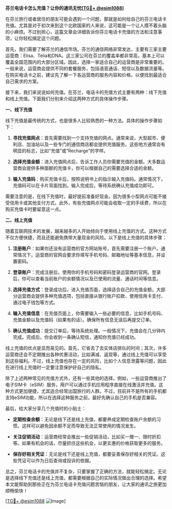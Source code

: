 **芬兰电话卡怎么充值？让你的通讯无忧[[TG💪+ @esim1088](https://t.me/s/esim1088)]**

在芬兰旅行或者居住的朋友可能会遇到一个问题，那就是如何给自己的芬兰电话卡充值。尤其是对于初次来到这个北欧国家的人来说，这可能是一个让人摸不着头脑的小麻烦。不过别担心，这篇文章会详细告诉你芬兰电话卡充值的方法和注意事项，让你轻松搞定这个问题。

首先，我们需要了解芬兰的通信市场。芬兰的通信网络非常发达，主要有三家主要运营商：Elisa、Telia和DNA。这三家公司在芬兰的覆盖率都非常高，基本上可以覆盖全国范围内的大部分区域。因此，选择一家适合自己的运营商是非常重要的。一般来说，运营商会提供不同的套餐服务，包括语音通话、短信以及数据流量等。在购买电话卡之前，建议先了解一下各运营商的服务内容和价格，以便找到最适合自己需求的方案。

接下来，我们来说说如何充值。在芬兰，电话卡的充值方式主要有两种：线下充值和线上充值。下面我们分别来介绍这两种方式的具体操作步骤。

**一、线下充值**

线下充值是最传统的方式，也是很多人比较熟悉的一种方法。具体的操作步骤如下：

1. **寻找充值网点**：首先需要找到一个支持充值的网点。通常来说，大型超市、便利店、加油站以及一些专门的通信商店都会提供充值服务。这些地方通常会有明显的标志，比如“充值”或“Recharge”的字样。

2. **选择充值金额**：进入充值网点后，告诉工作人员你需要充值的金额。大多数运营商会提供多种面额的充值卡，你可以根据自己的需要选择合适的金额。

3. **输入充值码**：购买充值卡后，按照说明书上的指示输入充值码。通常情况下，充值码可以在卡片背面找到。输入完成后，等待系统确认充值成功即可。

需要注意的是，在线下充值时，最好提前准备好现金。因为很多小型网点可能不接受信用卡或其他支付方式。此外，有些充值网点可能会收取一定的手续费，所以在购买充值卡时要留意这一点。

**二、线上充值**

随着互联网技术的发展，越来越多的人开始倾向于使用线上充值的方式。这种方式不仅方便快捷，而且还能避免携带大量现金的风险。以下是线上充值的具体步骤：

1. **注册账户**：如果你还没有运营商的官方网站账号，首先需要注册一个账户。通常情况下，运营商的官网会要求你填写手机号码、邮箱地址等基本信息，并设置密码。

2. **登录账户**：完成注册后，使用你的手机号码和密码登录运营商的官网。登录后，你可以查看当前账户的余额情况以及已使用的流量、通话时间等信息。

3. **选择充值方式**：登录成功后，进入充值页面，选择适合自己的充值金额。大部分运营商会提供多种充值选项，包括直接从银行账户扣款、使用信用卡支付、通过电子钱包等方式。

4. **输入充值信息**：在充值页面上，你需要输入一些必要的信息，比如手机号码、充值金额以及充值码（如果有的话）。确保所有信息无误后再提交订单。

5. **确认充值成功**：提交订单后，等待系统处理。一般情况下，充值会在几分钟内完成。完成后，你会收到一条确认短信，通知你充值已经成功。

线上充值的优点是显而易见的。首先，它省去了去实体店排队的时间；其次，许多运营商还会不定期推出各种优惠活动，比如满减、返现等，通过线上充值可以享受到这些福利。不过，线上充值也存在一定的风险，比如个人信息泄露等问题，因此在进行线上充值时一定要注意保护好自己的隐私。

除了上述两种常见的充值方式外，还有一些其他的选择。例如，一些运营商推出了电子SIM卡（eSIM）服务，用户可以通过手机应用程序直接在线激活并充值。这种方式更加便捷，尤其适合经常出国旅行的人群。不过，目前并不是所有的手机都支持eSIM功能，所以在选择这种服务之前，最好先确认自己的手机是否兼容。

最后，给大家分享几个充值时的小贴士：

- **定期检查余额**：无论是线下还是线上充值，都要养成定期检查账户余额的习惯。这样可以避免因余额不足而导致无法正常使用的情况发生。
  
- **关注促销活动**：运营商经常会推出一些促销活动，比如买一赠一、限时折扣等。如果有机会的话，尽量抓住这些机会，以更实惠的价格获取更多的服务。

- **保存好相关凭证**：无论是线下还是线上充值，都要妥善保存好相关的凭证。这些凭证可以作为日后查询或投诉的依据。

总之，芬兰电话卡的充值并不复杂，只要掌握了正确的方法，就能轻松搞定。无论是选择线下充值还是线上充值，都需要根据自己的实际情况做出合理的选择。希望本文能帮助到那些正在为芬兰电话卡充值问题苦恼的朋友，让大家的通讯之旅更加顺畅愉快！

[[TG💪+ @esim1088](https://t.me/s/esim1088) ![Image](https://i.postimg.cc/4NQfJmqS/Snipaste-2025-05-13-00-14-12.png)]